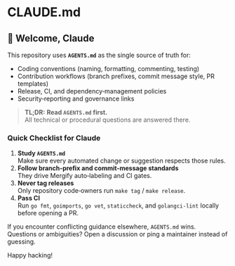 # CLAUDE.md

## 🤖 Welcome, Claude

This repository uses **`AGENTS.md`** as the single source of truth for:

* Coding conventions (naming, formatting, commenting, testing)
* Contribution workflows (branch prefixes, commit message style, PR templates)
* Release, CI, and dependency‑management policies
* Security‑reporting and governance links

> **TL;DR:** **Read `AGENTS.md` first.**  
> All technical or procedural questions are answered there.

### Quick Checklist for Claude

1. **Study `AGENTS.md`**  
   Make sure every automated change or suggestion respects those rules.
2. **Follow branch‑prefix and commit‑message standards**  
   They drive Mergify auto‑labeling and CI gates.
3. **Never tag releases**  
   Only repository code‑owners run `make tag` / `make release`.
4. **Pass CI**  
   Run `go fmt`, `goimports`, `go vet`, `staticcheck`, and `golangci‑lint` locally before opening a PR.

If you encounter conflicting guidance elsewhere, `AGENTS.md` wins.  
Questions or ambiguities? Open a discussion or ping a maintainer instead of guessing.

Happy hacking!
